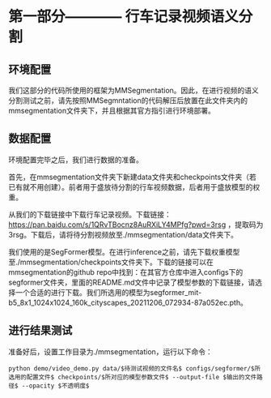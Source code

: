 # 第一部分———— 行车记录视频语义分割
## 环境配置
我们这部分的代码所使用的框架为MMSegmentation。因此，在进行视频的语义分割测试之前，请先按照MMSegmntation的代码解压后放置在此文件夹内的mmsegmentation文件夹下，并且根据其官方指引进行环境部署。
## 数据配置
环境配置完毕之后，我们进行数据的准备。
  
首先，在mmsegmentation文件夹下新建data文件夹和checkpoints文件夹（若已有就不用创建）。前者用于盛放待分割的行车视频数据，后者用于盛放模型的权重。
  
从我们的下载链接中下载行车记录视频。下载链接：https://pan.baidu.com/s/1QRvTBocnz8AuRXiLY4MPfg?pwd=3rsg ，提取码为3rsg。下载后，请将待分割视频放至./mmsegmentation/data文件夹下。
  
我们使用的是SegFormer模型。在进行inference之前，请先下载权重模型至./mmsegmentation/checkpoints文件夹下。下载的链接可以在mmsegmentation的github repo中找到：在其官方仓库中进入configs下的segformer文件夹，里面的README.md文件中记录了模型参数的下载链接，请选择一个合适的进行下载。我们所选用的模型为segformer_mit-b5_8x1_1024x1024_160k_cityscapes_20211206_072934-87a052ec.pth。
  
## 进行结果测试
准备好后，设置工作目录为./mmsegmentation，运行以下命令：
  
```
python demo/video_demo.py data/$待测试视频的文件名$ configs/segformer/$所选用的配置文件$ checkpoints/$所对应的模型参数文件$ --output-file $输出的文件路径$ --opacity $不透明度$
```
